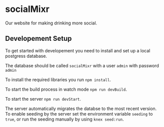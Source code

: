 socialMixr
===========
Our website for making drinking more social.

Developement Setup
------------------
To get started with developement you need to install and set up a local postgress database.

The database should be called `socialMixr` with a user `admin` with password `admin`

To install the required libraries you run `npm install`.

To start the build process in watch mode `npm run devBuild`.

To start the server `npm run devStart`.

The server automatically migrates the databse to the most recent version. To enable seeding by the server set the environment variable `seeding` to `true`, or run the seeding manually by using `knex seed:run`. 